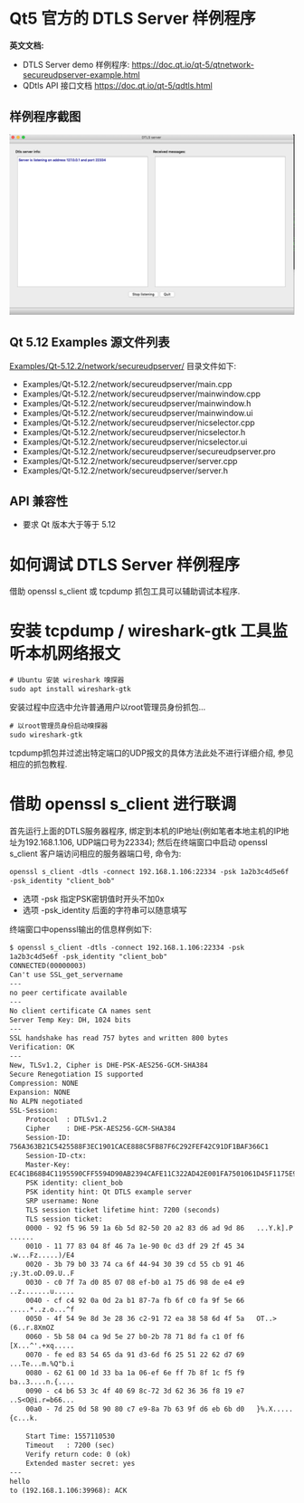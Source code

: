 # Qt5 官方的 DTLS Server 样例程序

__英文文档:__
 - DTLS Server demo 样例程序: https://doc.qt.io/qt-5/qtnetwork-secureudpserver-example.html
 - QDtls API 接口文档 https://doc.qt.io/qt-5/qdtls.html

## 样例程序截图
![screenshot](images/secureudpserver-example.png)

## Qt 5.12 Examples 源文件列表
[Examples/Qt-5.12.2/network/secureudpserver/](./secureudpserver/) 目录文件如下:
- Examples/Qt-5.12.2/network/secureudpserver/main.cpp
- Examples/Qt-5.12.2/network/secureudpserver/mainwindow.cpp
- Examples/Qt-5.12.2/network/secureudpserver/mainwindow.h
- Examples/Qt-5.12.2/network/secureudpserver/mainwindow.ui
- Examples/Qt-5.12.2/network/secureudpserver/nicselector.cpp
- Examples/Qt-5.12.2/network/secureudpserver/nicselector.h
- Examples/Qt-5.12.2/network/secureudpserver/nicselector.ui
- Examples/Qt-5.12.2/network/secureudpserver/secureudpserver.pro
- Examples/Qt-5.12.2/network/secureudpserver/server.cpp
- Examples/Qt-5.12.2/network/secureudpserver/server.h

## API 兼容性
 - 要求 Qt 版本大于等于 5.12

# 如何调试 DTLS Server 样例程序
借助 openssl s_client 或 tcpdump 抓包工具可以辅助调试本程序.

# 安装 tcpdump / wireshark-gtk 工具监听本机网络报文
```
# Ubuntu 安装 wireshark 嗅探器
sudo apt install wireshark-gtk
```
安装过程中应选中允许普通用户以root管理员身份抓包...
```
# 以root管理员身份启动嗅探器
sudo wireshark-gtk
```
tcpdump抓包并过滤出特定端口的UDP报文的具体方法此处不进行详细介绍, 参见相应的抓包教程.

# 借助 openssl s_client 进行联调
首先运行上面的DTLS服务器程序, 绑定到本机的IP地址(例如笔者本地主机的IP地址为192.168.1.106, UDP端口号为22334);
然后在终端窗口中启动 openssl s_client 客户端访问相应的服务器端口号, 命令为:
```
openssl s_client -dtls -connect 192.168.1.106:22334 -psk 1a2b3c4d5e6f -psk_identity "client_bob"
```
- 选项 -psk 指定PSK密钥值时开头不加0x
- 选项 -psk_identity 后面的字符串可以随意填写

终端窗口中openssl输出的信息样例如下:
```
$ openssl s_client -dtls -connect 192.168.1.106:22334 -psk 1a2b3c4d5e6f -psk_identity "client_bob"
CONNECTED(00000003)
Can't use SSL_get_servername
---
no peer certificate available
---
No client certificate CA names sent
Server Temp Key: DH, 1024 bits
---
SSL handshake has read 757 bytes and written 800 bytes
Verification: OK
---
New, TLSv1.2, Cipher is DHE-PSK-AES256-GCM-SHA384
Secure Renegotiation IS supported
Compression: NONE
Expansion: NONE
No ALPN negotiated
SSL-Session:
    Protocol  : DTLSv1.2
    Cipher    : DHE-PSK-AES256-GCM-SHA384
    Session-ID: 756A363B21C5425588F3EC1901CACE888C5FB87F6C292FEF42C91DF1BAF366C1
    Session-ID-ctx:
    Master-Key: EC4C1B68B4C1195590CFF5594D90AB2394CAFE11C322AD42E001FA7501061D45F1175E9B1FA94EF264FBCDAE43E28ACD
    PSK identity: client_bob
    PSK identity hint: Qt DTLS example server
    SRP username: None
    TLS session ticket lifetime hint: 7200 (seconds)
    TLS session ticket:
    0000 - 92 f5 96 59 1a 6b 5d 82-50 20 a2 83 d6 ad 9d 86   ...Y.k].P ......
    0010 - 11 77 83 04 8f 46 7a 1e-90 0c d3 df 29 2f 45 34   .w...Fz.....)/E4
    0020 - 3b 79 b0 33 74 ca 6f 44-94 30 39 cd 55 cb 91 46   ;y.3t.oD.09.U..F
    0030 - c0 7f 7a d0 85 07 08 ef-b0 a1 75 d6 98 de e4 e9   ..z.......u.....
    0040 - cf c4 92 0a 0d 2a b1 87-7a fb 6f c0 fa 9f 5e 66   .....*..z.o...^f
    0050 - 4f 54 9e 8d 3e 28 36 c2-91 72 ea 38 58 6d 4f 5a   OT..>(6..r.8XmOZ
    0060 - 5b 58 04 ca 9d 5e 27 b0-2b 78 71 8d fa c1 0f f6   [X...^'.+xq.....
    0070 - fe ed 83 54 65 da 91 d3-6d f6 25 51 22 62 d7 69   ...Te...m.%Q"b.i
    0080 - 62 61 00 1d 33 ba 1a 06-ef 6e ff 7b 8f 1c f5 f9   ba..3....n.{....
    0090 - c4 b6 53 3c 4f 40 69 8c-72 3d 62 36 36 f8 19 e7   ..S<O@i.r=b66...
    00a0 - 7d 25 0d 58 90 80 c7 e9-8a 7b 63 9f d6 eb 6b d0   }%.X.....{c...k.

    Start Time: 1557110530
    Timeout   : 7200 (sec)
    Verify return code: 0 (ok)
    Extended master secret: yes
---
hello
to (192.168.1.106:39968): ACK
```
